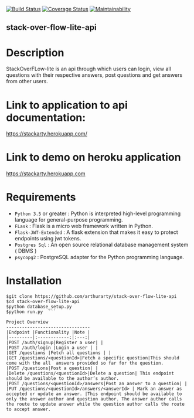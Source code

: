 [![Build Status](https://travis-ci.com/arthurarty/stack-over-flow-lite-api.svg?branch=develop)](https://travis-ci.com/arthurarty/stack-over-flow-lite-api)
[![Coverage Status](https://coveralls.io/repos/github/arthurarty/stack-over-flow-lite-api/badge.svg?branch=develop)](https://coveralls.io/github/arthurarty/stack-over-flow-lite-api?branch=develop)
[![Maintainability](https://api.codeclimate.com/v1/badges/841bea4173538cb7329b/maintainability)](https://codeclimate.com/github/arthurarty/stack-over-flow-lite-api/maintainability)

## stack-over-flow-lite-api 
# Description

StackOverFLow-lite is an api through which users can login, view all questions with their respective answers, post questions and get answers from other users.  
# Link to application to api documentation: 
https://stackarty.herokuapp.com/
# Link to demo on heroku application
https://stackarty.herokuapp.com

# Requirements
* `Python 3.5` or greater : Python is interpreted high-level programming language for general-purpose programming. 
* `FLask` : Flask is a micro web framework written in Python.
* `Flask-JWT-Extended` : A flask extension that makes it easy to protect endpoints using jwt tokens. 
* `Postgres Sql` : An open source relational database management system ( DBMS )
* `psycopg2` : PostgreSQL adapter for the Python programming language. 

# Installation
```
$git clone https://github.com/arthurarty/stack-over-flow-lite-api
$cd stack-over-flow-lite-api
$python database_setup.py
$python run.py  ```

Project Overview
--------------------------------
|Endpoint |Functionality |Note |
|---------|:------------:|:---:|
|POST /auth/signup|Register a user| |
|POST /auth/login |Login a user | |
|GET /questions |Fetch all questions | |
|GET /questions/<questionId>|Fetch a specific question|This should come with the all  answers provided so far for the question.
|POST /questions|Post a question| |
|Delete /questions/<questionId>|Delete a question| This endpoint should be available to the author’s author.
|POST /questions/<questionId>/answers|Post an answer to a question| |
|PUT /questions/<questionId>/answers/<answerId> | Mark an answer as accepted or update an answer. |This endpoint should be available to only the answer author and question author. The answer author calls the route to update answer while the question author calls the route to accept answer.
 
